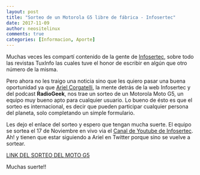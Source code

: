 ```yaml
---
layout: post
title: "Sorteo de un Motorola G5 libre de fábrica - Infosertec"
date: 2017-11-09
author: neositelinux
comments: true
categories: [Informacion, Aporte]
---
```


Muchas veces les compartí contenido de la gente de [Infosertec](http://www.infosertec.com.ar), sobre todo las revistas TuxInfo las cuales tuve el honor de escribir en algún que otro número de la misma.

Pero ahora no les traigo una noticia sino que les quiero pasar una buena oportunidad ya que [Ariel Corgatelli](https://twitter.com/arielmcorg), la mente detrás de la web Infosertec y del podcast **RadioGeek**, nos trae un sorteo de un Motorola Moto G5, un equipo muy bueno apto para cualquier usuario.
Lo bueno de ésto es que el sorteo es internacional, es decir que pueden participar cualquier persona del planeta, solo completando un simple formulario.

Les dejo el enlace del sorteo y espero que tengan mucha suerte. El equipo se sortea el 17 de Noviembre en vivo via el [Canal de Youtube de Infosertec](http://www.youtube.com/user/infosertec). Ah! y tienen que estar siguiendo a Ariel en Twitter porque sino se vuelve a sortear.

[LINK DEL SORTEO DEL MOTO G5](https://infosertec.com.ar/2017/11/04/sorteo-internacional-de-un-smartphone-moto-g5-libre/)

Muchas suerte!!
